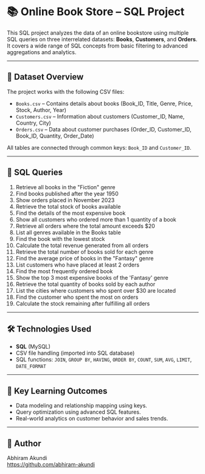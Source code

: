 # 📚 Online Book Store – SQL Project

This SQL project analyzes the data of an online bookstore using multiple SQL queries on three interrelated datasets: **Books**, **Customers**, and **Orders**. It covers a wide range of SQL concepts from basic filtering to advanced aggregations and analytics.

---

## 📂 Dataset Overview

The project works with the following CSV files:

- `Books.csv` – Contains details about books (Book_ID, Title, Genre, Price, Stock, Author, Year)
- `Customers.csv` – Information about customers (Customer_ID, Name, Country, City)
- `Orders.csv` – Data about customer purchases (Order_ID, Customer_ID, Book_ID, Quantity, Order_Date)

All tables are connected through common keys: `Book_ID` and `Customer_ID`.

---

## 🧠 SQL Queries

1. Retrieve all books in the "Fiction" genre  
2. Find books published after the year 1950   
3. Show orders placed in November 2023  
4. Retrieve the total stock of books available  
5. Find the details of the most expensive book  
6. Show all customers who ordered more than 1 quantity of a book  
7. Retrieve all orders where the total amount exceeds $20  
8. List all genres available in the Books table  
9. Find the book with the lowest stock  
10. Calculate the total revenue generated from all orders  
11. Retrieve the total number of books sold for each genre  
12. Find the average price of books in the "Fantasy" genre  
13. List customers who have placed at least 2 orders  
14. Find the most frequently ordered book  
15. Show the top 3 most expensive books of the 'Fantasy' genre  
16. Retrieve the total quantity of books sold by each author  
17. List the cities where customers who spent over $30 are located  
18. Find the customer who spent the most on orders  
19. Calculate the stock remaining after fulfilling all orders  

---

## 🛠️ Technologies Used

- **SQL** (MySQL)
- CSV file handling (imported into SQL database)
- SQL functions: `JOIN`, `GROUP BY`, `HAVING`, `ORDER BY`, `COUNT`, `SUM`, `AVG`, `LIMIT`, `DATE_FORMAT`

---

## 📌 Key Learning Outcomes

- Data modeling and relationship mapping using keys.
- Query optimization using advanced SQL features.
- Real-world analytics on customer behavior and sales trends.
---

## 🔗 Author

Abhiram Akundi  
https://github.com/abhiram-akundi

